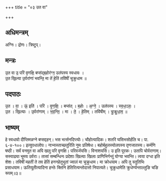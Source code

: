 +++
title = "०३ उत वा"

+++
## अधिमन्त्रम्
अग्निः। द्रोणः। त्रिष्टुप्।

## मन्त्रः
उ॒त वा उ॒ परि॑ वृणक्षि॒ बप्स॑द्ब॒होर॑ग्न॒ उल॑पस्य स्वधावः ।  
उ॒त खि॒ल्या उ॒र्वरा॑णां भवन्ति॒ मा ते॑ हे॒तिं तवि॑षीं चुक्रुधाम ॥

## पदपाठः
उ॒त । वा॒ । ऊं॒ इति॑ । परि॑ । वृ॒ण॒क्षि॒ । बप्स॑त् । ब॒होः । अ॒ग्ने॒ । उल॑पस्य । स्व॒धा॒ऽवः॒ ।  
उ॒त । खि॒ल्याः । उ॒र्वरा॑णाम् । भ॒व॒न्ति॒ । मा । ते॒ । हे॒तिम् । तवि॑षीम् । चु॒क्रु॒धा॒म॒ ॥

## भाष्यम्
हे स्वधावो दीप्तिमन्नग्ने बप्सद्दहन्। भस भर्त्सनदिप्त्योः। चौहोत्यादिकः। शतरि घसिभसोर्हलि च। पा. ६-४-१००। इत्युपधालोपः। नाभ्यस्ताच्छतुरिति नुमः प्रतिषेधः। बहोर्बहुलस्योलपस्य तृणजातस्य। कर्मणि षष्ठी। सर्वं वनमुत वा अपि खलु परि वृणक्षि। परिवर्जयसि। विनाशयसि। उ इति पूरकः। उतापि चोर्वराणाम्। सस्याढ्या भूमय उर्वराः। तासां सम्बन्धिनः प्रदेशाः खिल्याः खिलाः प्राणिभिर्गन्तुं योग्या भवन्ति। त्वया दग्धा इति शेशः। तविषीं महतीं ते तव हेतिं हननहेतुभूतां ज्वालं मा चुक्रुधाम। मा क्रोधयाम। अपि तु स्तुतिभिः प्रसाधयाम। ऊतियूतीत्यादिना हन्तेः क्तिनि हेतिरित्यन्तोदात्तो निपात्यते। चुक्रुधामेति क्रुधेर्ण्यन्ताल्लुङि चङि रूपम्॥३॥